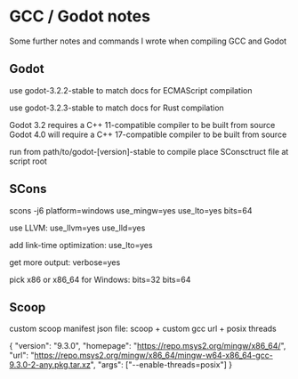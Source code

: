 # GCC / Godot notes

Some further notes and commands I wrote when compiling GCC and Godot

## Godot

use godot-3.2.2-stable to match docs for ECMAScript compilation

use godot-3.2.3-stable to match docs for Rust compilation

Godot 3.2 requires a C++ 11-compatible compiler to be built from source
Godot 4.0 will require a C++ 17-compatible compiler to be built from source

run from path/to/godot-[version]-stable to compile
place SConsctruct file at script root

## SCons

scons -j6 platform=windows use_mingw=yes use_lto=yes bits=64

use LLVM:
use_llvm=yes use_lld=yes

add link-time optimization:
use_lto=yes

get more output:
verbose=yes

pick x86 or x86_64 for Windows:
bits=32
bits=64

## Scoop

custom scoop manifest json file: scoop + custom gcc url + posix threads

{
"version": "9.3.0",
"homepage": "https://repo.msys2.org/mingw/x86_64/",
"url": "https://repo.msys2.org/mingw/x86_64/mingw-w64-x86_64-gcc-9.3.0-2-any.pkg.tar.xz",
"args": ["--enable-threads=posix"]
}
